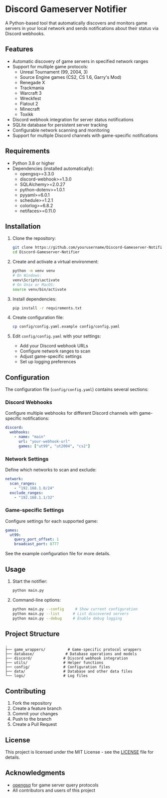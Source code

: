 # Discord Gameserver Notifier

A Python-based tool that automatically discovers and monitors game servers in your local network and sends notifications about their status via Discord webhooks.

## Features

- Automatic discovery of game servers in specified network ranges
- Support for multiple game protocols:
  - Unreal Tournament (99, 2004, 3)
  - Source Engine games (CS2, CS 1.6, Garry's Mod)
  - Renegade X
  - Trackmania
  - Warcraft 3
  - Wreckfest
  - Flatout 2
  - Minecraft
  - Toxikk
- Discord webhook integration for server status notifications
- SQLite database for persistent server tracking
- Configurable network scanning and monitoring
- Support for multiple Discord channels with game-specific notifications

## Requirements

- Python 3.8 or higher
- Dependencies (installed automatically):
  - opengsq>=3.3.0
  - discord-webhook>=1.3.0
  - SQLAlchemy>=2.0.27
  - python-dotenv>=1.0.1
  - pyyaml>=6.0.1
  - schedule>=1.2.1
  - colorlog>=6.8.2
  - netifaces>=0.11.0

## Installation

1. Clone the repository:
   ```bash
   git clone https://github.com/yourusername/Discord-Gameserver-Notifier.git
   cd Discord-Gameserver-Notifier
   ```

2. Create and activate a virtual environment:
   ```bash
   python -m venv venv
   # On Windows:
   venv\Scripts\activate
   # On Unix or MacOS:
   source venv/bin/activate
   ```

3. Install dependencies:
   ```bash
   pip install -r requirements.txt
   ```

4. Create configuration file:
   ```bash
   cp config/config.yaml.example config/config.yaml
   ```

5. Edit `config/config.yaml` with your settings:
   - Add your Discord webhook URLs
   - Configure network ranges to scan
   - Adjust game-specific settings
   - Set up logging preferences

## Configuration

The configuration file (`config/config.yaml`) contains several sections:

### Discord Webhooks
Configure multiple webhooks for different Discord channels with game-specific notifications:
```yaml
discord:
  webhooks:
    - name: "main"
      url: "your-webhook-url"
      games: ["ut99", "ut2004", "cs2"]
```

### Network Settings
Define which networks to scan and exclude:
```yaml
network:
  scan_ranges:
    - "192.168.1.0/24"
  exclude_ranges:
    - "192.168.1.1/32"
```

### Game-specific Settings
Configure settings for each supported game:
```yaml
games:
  ut99:
    query_port_offset: 1
    broadcast_port: 8777
```

See the example configuration file for more details.

## Usage

1. Start the notifier:
   ```bash
   python main.py
   ```

2. Command-line options:
   ```bash
   python main.py --config     # Show current configuration
   python main.py --list      # List discovered servers
   python main.py --debug     # Enable debug logging
   ```

## Project Structure

```
.
├── game_wrappers/          # Game-specific protocol wrappers
├── database/              # Database operations and models
├── discord/              # Discord webhook integration
├── utils/                # Helper functions
├── config/               # Configuration files
├── data/                 # Database and other data files
└── logs/                 # Log files
```

## Contributing

1. Fork the repository
2. Create a feature branch
3. Commit your changes
4. Push to the branch
5. Create a Pull Request

## License

This project is licensed under the MIT License - see the [LICENSE](LICENSE) file for details.

## Acknowledgments

- [opengsq](https://github.com/opengsq/opengsq-python) for game server query protocols
- All contributors and users of this project
